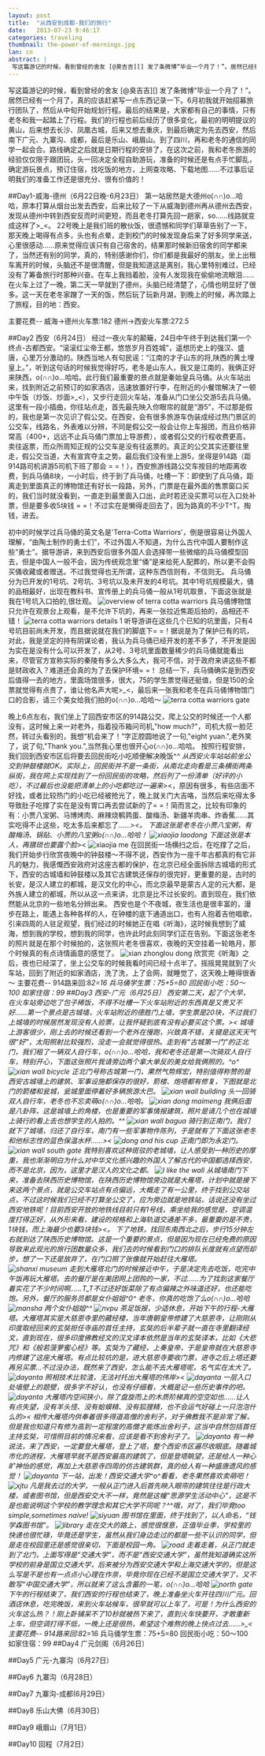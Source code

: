 ```yaml
---
layout: post
title:  "从西安到成都-我们的旅行"
date:   2013-07-23 9:46:17
categories: traveling
thumbnail: the-power-of-mornings.jpg
lan: cn
abstract: |
 写这篇游记的时候，看到曾经的舍友 [@臭吉吉][] 发了条微博“毕业一个月了！”。居然已经有一个月了，真的应该赶紧写一点东西记录一下。6月初我就开始招募旅行团队了，然后从中旬开始规划行程。最后的结果是，大家都有自己的事情，只有老冬和我一起踏上了行程。我们的行程也前后经历了很多变化，最初的明明提议的黄山，后来想去长沙、凤凰古城，后来又想去重庆，到最后确定为先去西安，然后南下广元、九寨沟、成都，最后是乐山、峨眉山。
---
```


写这篇游记的时候，看到曾经的舍友 [@臭吉吉][] 发了条微博“毕业一个月了！”。居然已经有一个月了，真的应该赶紧写一点东西记录一下。6月初我就开始招募旅行团队了，然后从中旬开始规划行程。最后的结果是，大家都有自己的事情，只有老冬和我一起踏上了行程。我们的行程也前后经历了很多变化，最初的明明提议的黄山，后来想去长沙、凤凰古城，后来又想去重庆，到最后确定为先去西安，然后南下广元、九寨沟、成都，最后是乐山、峨眉山。到了四川，再和老冬的通信的同学一起会合。路线确定之后就是日期行程的安排了，在这次之前，我和老冬旅游的经验仅仅限于跟团玩，头一回决定全程自助游玩，准备的时候还是有点手忙脚乱，确定游玩景点，预订住宿，找吃饭的地方，上网查攻略、下载地图……不过事后证明我们的准备工作还是很充分、很有价值的！

##Day1-威海-德州（6月22日晚-6月23日）
第一站居然是大德州o(∩∩)o...哈哈，原本打算从烟台出发去西安，后来比较了一下从威海到德州再从德州去西安，发现从德州中转到西安反而时间更短，而且老冬打算先回一趟家，so……线路就变成这样了>_<。
22号晚上是我们班的散伙饭，很遗憾和同学们草草告别了一下，那天晚上喝得有点多，头也有点晕，走到校门的时候发现身后来了好多同学来送，心里很感动……原来觉得应该只有自己宿舍的，结果那时候新旧宿舍的同学都来了，当然还有别的同学，真的，特别感谢你们，你们都是我最好的朋友。坐上出租车离开的时候，头脑还不是很清醒，但是我知道这是离别，我心里特别难过，已经没有了筹备旅行时那种兴奋。在车上我挡着脸，没有人发现我在偷偷地流眼泪……
在火车上过了一晚，第二天一早就到了德州，头脑已经清楚了，心情也明显好了很多。这一天在老冬家蹭了一天的饭，然后玩了玩新月湖，到晚上的时候，再次踏上了旅程，目的地：西安。

主要花费--
威海->德州火车票:182
德州->西安火车票:272.5

##Day2 西安（6月24日）
经过一夜火车的颠簸，24日中午终于到达我们第一个终点-古都西安。“滚滚红尘帝王都，悠悠岁月百姓城”，遥想历史上的强汉、盛唐，心里万分激动的。陕西当地人有句民谣：“江南的才子山东的将,陕西的黄土埋皇上。”，听到这句话的时候我觉得好巧，老冬是山东人，我又是江南的，我俩正好来陕西，o(∩∩)o...哈哈。此行我们最重要的景点就是秦始皇兵马俑。从火车站出来，找到附近之前预订的如家酒店，迅速放置好行李，在附近的小餐馆解决了一顿中午饭（炒饭、炒面>_<），又步行走回火车站，准备从门口坐公交游5去兵马俑。这里有一段小插曲，你往站点走，首先最先映入你眼帘的就是“游5”，不过那是假的，我也是第一次见识了假公交。在西安，会有很多旅游车伪装成经过热门景区的公交车，线路名，外表难以分辨，不同是假公交一般会让你上车报团，而且价格非常高（400+，远远不止兵马俑门票加上导游费），或者假公交的行程收费更高，卖往返票，而众所周知正规的公交车是没有往返票的。真正的公交其实还要往里走，假公交当道，大有宣宾夺主之势。最后我们没有坐上游5，坐得是914路（距914路司机讲游5司机下班了那会 = =！），西安旅游线路公交车按目的地距离收费，到兵马俑8块，一小时后，终于到了兵马俑，吐槽一下：即使到了兵马俑，距离走到里面真正的博物馆还有好长一段路，另外，门票是在最外面的售票窗口买的，我们当时就没看到，一直走到最里面入口出，此时若还没买票可以在入口处补票，但是要多收5块钱 = =！不过实在是懒得走回去了，因为路真的不少T^T。掏钱，进去。

初中的时候学过兵马俑的英文名是'Terra-Cotta Warriors'，倒是很容易让外国人理解，“由陶土制作的勇士们”，不过外国人不知道，为什么古代中国人要制作这些“勇士”。据导游讲，来到西安后很多外国人会选择带一些微缩的兵马俑模型回去，但是中国人一般不会，因为传统观念里“俑”是来给死人配葬的，所以更不会购买俑收藏或者赠送。不过我觉得也无所谓，这种东西信则有，不信则无。
兵马俑分为已开发的1号坑、2号坑、3号坑以及未开发的4号坑。其中1号坑规模最大，俑的品相最好，出现在教科书、宣传册上的兵马俑一般从1号坑取景，下面这张就是我在1号坑入口拍的,很壮观。
![overview of terra cotta warriors](/uploads/terra-cotta-warriors-overview.jpg "overview of terra cotta warriors")
兵马俑博物馆只允许在观景台上观看，是不允许下坑的，再来一张拉近焦距后拍的，品相还不错！
![terra cotta warriors details 1](/uploads/terra-cotta-details-1.jpg "terra cotta warriors details 1")
听导游讲在这些几个已知的坑里面，只有4号坑目前尚未开发，而且据说就在我们的脚底下= =！据说是为了保护已有的坑，对此，我是坚定的持有阴谋论者，我认为兵马俑已经开发的差不多了，不开发是因为实在是没有什么可以开发了，从2号、3号坑里面数量稀少的兵马俑就能看出来，尽管官方宣称实际的秦陵有多么大多么大，我可不信，对于政府来讲这些不都是财政收入？难道还会真的为了去保护环境= =！
总结一下，兵马俑确实是到西安后值得一去的地方，里面场馆很多，很大，75的学生票觉得还挺值，但是150的全票就觉得有点贵了，谁让他名声大呢>_<，最后来一张我和老冬在兵马俑博物馆门口的合影，请三个美女给我们拍的o(∩∩)o...哈哈～
![terra cotta warriors gate](/uploads/terra-cota-warriors-gate.jpg "terra cotta warriors gate")

晚上6点左右，我们坐上了回西安市区的914路公交，爬上公交的时候还一个人都没有，这时候上来一对老外，指着投币箱问司机,"how much?"，司机大叔一脸茫然，转过头看别的，我想“机会来了！”字正腔圆地说了一句,"eight yuan.",老外笑了，说了句,"Thank you.",当然我心里也很开心o(∩∩)o...哈哈。
按照行程安排，我们回到西安市区后将要去回民街吃小吃顺便解决晚饭^_^ 从西安火车站站前坐公交到钟鼓楼就OK。实际上，回民街并不是一条街，从南北走向看是三条横街两条纵街，我在网上实现找到了一份回民街的攻略，然后列了一份清单（好评的小吃），不过最后也没能把清单上的小吃都吃过一遍来>_<，原因有很多，有些店面不好找，或者比较热门的小吃已经被抢光了，晚上就关门大吉咯，当然后来吃得太多导致肚子吃撑了实在是没有胃口再去尝试新的了= =！简而言之，比较有印象的有：小贾八宝粥、马博烤肉、麻辣烧鹌鹑蛋、酸梅汤、新疆羊肉串、炸香蕉……其实吃得不止这些，吃太多后来都忘了……>_<。
下面这张是老冬在小贾八宝粥，有酸梅汤、锅贴、小贾的八宝粥o(∩∩)o...哈哈！
![xiaojia laodong](/uploads/xian-xiaojia-dong.jpg.jpg "xiaojia laodong")
下面这张是本人，再猥琐也要露个脸>_<
![xiaojia me](/uploads/xian-xiaojia-me.jpg "xiaojia me")
在回民街一场横扫之后，在吃撑了之后，我们开始步行欣赏夜晚中的钟鼓楼～不得不说，西安作为一座千年古都真的有它非凡的魅力，我感慨西安政府对这座古都的保护，在北京已经全面拆除古城墙的形式下，西安的古城墙和钟鼓楼以及其它古建筑还保存的很完好，更重要的是，古时的长安，是汉人建立的都城，是汉文化的中心，而北京最早是蒙古人定的元大都，是外族人建立的都城，所以从这一点来讲，北京是比不过长安的。直到现在，我们依然能从北京的一些地名分辨出来。
西安也是个不夜城，夜生活也是很丰富的，漫步在路上，能遇上各种各样的人，在钟楼的底下通道出口，也有人抱着吉他唱歌，引来四周的人驻足观望，我们经过的时候她正在唱《听海》，这时候我想到了威海，想到我的学校，想到我的同学，也许此时此刻同学们正在告别。下面这张老冬的照片就是在那个时候拍的，这张照片老冬很喜欢，夜晚的天空挂着一轮皓月，那个时候真的有点诗情画意的感觉了。
![xian zhonglou dong](/uploads/xian-zhonglou-dong.jpg "xian zhonglou dong")
欣赏完《听海》之后，夜也已经深了，坐上公交车的时候我看时间已经十点半了。摇摇晃晃就到了火车站，回到了附近的如家酒店，洗了洗，上了会网，就睡觉了，这天晚上睡得很香～
主要花费--
914路来回:8*2=16
兵马俑学生票：75+5=80
回民街小吃：50～100
如家住宿：99
##Day3 西安-广元（6月25日）
西安第二天，起了个大早，在火车站旁边吃了包子稀饭，不得不吐槽一下火车站附近的东西真是又贵又不好……第一个景点是古城墙，火车站附近的德胜门上墙，学生票是20块，不过我们上城墙的时候居然发现没有人验票，让我怀疑到底有没有必要买这个票。>_<
城墙上游客很少，刚上去的时候还看到一个老外在慢跑，兴致真不错，关键是这天天气很“好”，太阳照射比较强烈，没走一会就觉得很热。走到有“古城第一门”的正北门，我们租了一辆双人自行车，o(∩∩)o...哈哈，我和老冬还是第一次骑双人自行车，特别开心，下面这张照片我请旁边两个拿大单反的美女给我俩照的。^o^
![xian wall bicycle](/uploads/xian-wall-bicycle.jpg "xian wall bicycle")
正北门号称古城第一门，果然气势辉宏，特别值得称赞的是西安古城墙上的建筑、军事设施都保存的很好，箭楼、炮塔都有修复，下图就是北门的箭楼和瓮城，瓮城里面停着好多辆旅游大巴。
![xian wall building](/uploads/xian-wall-building.jpg "xian wall building")
头一回骑双人自行车，老冬也不忘卖萌o(∩∩)o...哈哈。
![xian dong maimeng](/uploads/xian-dong-maimeng.jpg "xian dong maimeng")
我俩后面是八卦阵，这是城墙上的角楼，也是重要的军事情报建筑，照片是请几个也在城墙上骑行的看上去也想学生的人拍的。^_^
![xian wall bagua](/uploads/xian-wall-bagua.jpg "xian wall bagua")
骑行到正南门，我们就下了城墙，归还了自行车，南门有一些军事物件陈列，于是就有了下面这张老冬和他标志性的蓝色保温水杯……>_<
![dong and his cup](/uploads/xian-wall-dong-and-his-cup.jpg "dong and his cup")
正南门即为永定门。
![xian wall south gate](/uploads/xian-wall-south-gate.jpg "xian wall south gate")
我特别喜欢这种斑驳的老城墙，让人感受到一种历史的厚重，我也渐渐明白为什么对中华文化感兴趣的外国人了解古代的中国都选择西安，而不是北京，因为，这里才是汉人的文化之都。
![I like the wall](/uploads/xian-i-like-the-wall.jpg "I like the wall!")
从城墙南门下来，准备去陕西历史博物馆，在陕西历史博物馆旁边就是大雁塔，计划中就是接下来这两个景点，就是公交车站点有点偏远，大概走了有一公里，终于找到公交站点，不过这时候我们已经不打算坐公交了，应为旁边就是地铁站，话说还没有坐过西安地铁呢！目前西安开放的地铁线目前只有1号线，乘坐给我的感觉是，空调温度打得正好，从外形来看，建设的规格和上海轨道交通差不多，最重要的是不贵，1块钱，而上海最少也要3块钱>_<。
下了地铁，找回东南西北之后，步行15分钟左右就到达了陕西历史博物馆。这是一个重要的景点，但是因为现在已经免费的原因导致来此观光的旅行团数量众多，我们去的时候看到门口的排队长度就有点望而却步，想了一下还是放弃了，在门口照了张像就开始赶往大雁塔。
![shanxi museum](/uploads/xian-museum.jpg "shanxi museum")
走到大雁塔北门的时候接近中午，于是决定先去吃饭，吃完中午饭再玩大雁塔。去的餐厅是在美团网上团购的一家，不过……为了找到这家餐厅着实花了不少时间啊……T_T不过还好饭菜除了有点偏辣之外味道还好，也还能吃饱。另外，餐厅的服务员都是女仆姐姐^0^
老冬，你真的吃饱了么o(∩∩)o...哈哈
![mansha](/uploads/xian-mansha.jpg "mansha")
两个女仆姐姐^_^
![nvpu](/uploads/xian-mansha-nvpu.jpg "nvpu")
茶足饭报，少适休息，开始下午的行程-大雁塔。大雁塔其实是大慈恩寺里的藏经楼，当年唐朝皇帝修建了大慈恩寺，让刚刚从印度取经回来的玄奘担任寺庙的首任主持，玄奘的后半辈子就一直在寺里翻译经文，直到现在，很多印度佛教经文的汉文译本依然是当年的玄奘译本，比如《大悲咒》和《般若菠萝蜜心经》等。玄奘为了藏经，上奏皇帝，于是皇帝就在大慈恩寺内修建了这座大雁塔。有点比较坑的是，进大慈恩寺要收门票，进寺之后上塔还要再另买票...不过没办法，既然来了西安，怎么能不去大雁塔呢，名气实在太大了。
![dayanta](/uploads/xian-temple-tower-1.jpg "dayanta")
照相技术比较渣，无法衬托出大雁塔的伟岸>_<
![dayanta](/uploads/xian-temple-tower-2.jpg "dayanta")
一层入口处墙壁上的题壁，很多字不好认，也没有仔细看，大概是记一些历史事件的吧。
![dayanta](/uploads/xian-temple-tower-3.jpg "dayanta")
大雁塔内空间狭小，除了盘旋而上的木质阶梯真的空空如也……让人有点失望，没有羊头怪、没有蛤蟆精、没有狐狸精，也不会运气好碰上一只泡泡什么的>_<
相传大雁塔内供奉着很多得道高僧的舍利子，对于佛教我不是非常了解，但是我也知道只有修为高到一定程度的高僧才能炼出舍利子，这当中自然包括首任主持玄奘，可惜照目前的情况来看，应该是看不到舍利子了。
![dayanta](/uploads/xian-temple-tower-4.jpg "dayanta")
有一种说法，来了西安，一定要登大雁塔，登上了塔，整个西安市区遍尽收眼底。随着城市化的进程，大雁塔早就不是西安最高的建筑了，但是登塔眺望，还是给人一种心旷神怡的感觉，再加上大慈恩寺四周的仿古建筑群，真的给人有一种盛唐遗风的感觉！
![dayanta](/uploads/xian-temple-tower-5.jpg "dayanta")
下一站，出发！西安交通大学^o^看看，老冬果然喜欢卖萌吧！
![xjtu](/uploads/xian-xjtu-gate.jpg "xjtu")
凡是我去过的大学，一般从正门进入后首先映入眼帘的建筑往往是行政大楼，或者图书馆，但是西安交大不一样，竟然是这幢“思源学生活动中心”，这是不是也能说明这个学校的教学理念和其它大学不同呢？^_^哦，对了，我们毕竟too simple,sometimes naive!
![siyuan](/uploads/xian-xjtu-siyuan.jpg "siyuan")
图书馆在里面，终于找到了，以人命名，“钱学森图书馆”。
![library](/uploads/xian-xjtu-library.jpg "library")
走在交大的路上，感觉很惬意，正值毕业季，学校里的快递也很忙碌，毕竟还是学生，虽然从我们身边走过的都是一些不认识的同学，但是走在校园里还是感觉很亲切，下面是校园一角。
![road](/uploads/xian-xjtu-road.jpg "road")
走着走着，从正门就走到了北门，上面写得是“交通大学”，而不是“西安交通大学”，虽然我知道确实这所学校的前身是国立交通大学，后来被分为西安交通大学和上海交通大学的，但是这么写是不是也有一点点小心理在作祟，毕竟你现在已经不是国立交通大学了，又不敢写“中国交通大学”，所以就来了这么含蓄的一笔，o(∩∩)o...哈哈
![north gate](/uploads/xian-xjtu-north-gate.jpg "north gate")
下午的行程结束了，我们西安的行程也结束了，晚上准备坐火车开往四川广元。回酒店休息，吃完晚饭，来到火车站候车，很早就可以上车了，可是！为什么西安的火车这么热？！刚上卧铺呆不了10秒就被热下来了，直到火车快要开，才敢重新上车，但空调打得不低，一晚上还是很热，希望这个难熬的晚上快点过去……>_<
主要花费--
914路来回:8*2=16
兵马俑学生票：75+5=80
回民街小吃：50～100
如家住宿：99
##Day4 广元剑阁（6月26日）

##Day5 广元-九寨沟（6月27日）

##Day6 九寨沟（6月28日）

##Day7 九寨沟-成都(6月29日）

##Day8 乐山大佛（6月30日）

##Day9 峨眉山（7月1日）

##Day10 回程（7月2日）
